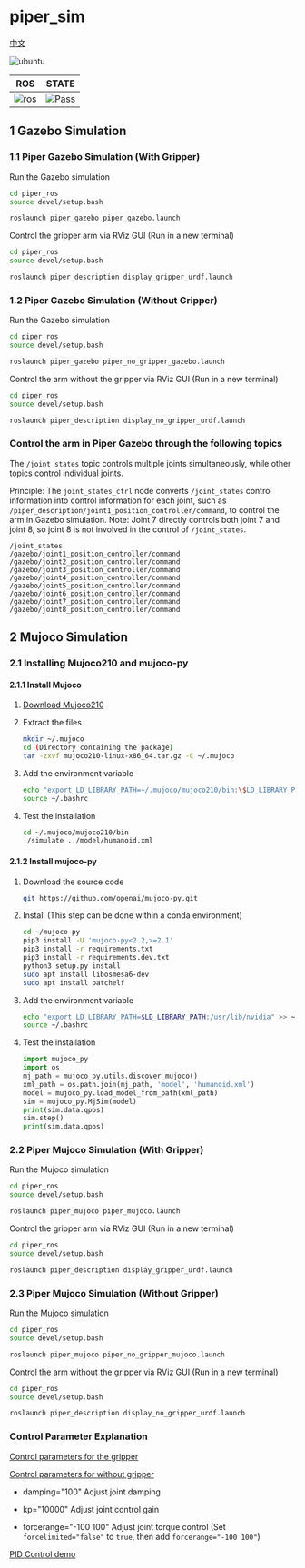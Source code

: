# piper_sim

[中文](README.md)

![ubuntu](https://img.shields.io/badge/Ubuntu-20.04-orange.svg)

|ROS |STATE|
|---|---|
|![ros](https://img.shields.io/badge/ROS-noetic-blue.svg)|![Pass](https://img.shields.io/badge/Pass-blue.svg)|

## 1 Gazebo Simulation

### 1.1 Piper Gazebo Simulation (With Gripper)

Run the Gazebo simulation

```bash
cd piper_ros
source devel/setup.bash
```

```bash
roslaunch piper_gazebo piper_gazebo.launch
```

Control the gripper arm via RViz GUI (Run in a new terminal)

```bash
cd piper_ros
source devel/setup.bash
```

```bash
roslaunch piper_description display_gripper_urdf.launch
```

### 1.2 Piper Gazebo Simulation (Without Gripper)

Run the Gazebo simulation

```bash
cd piper_ros
source devel/setup.bash
```

```bash
roslaunch piper_gazebo piper_no_gripper_gazebo.launch
```

Control the arm without the gripper via RViz GUI (Run in a new terminal)

```bash
cd piper_ros
source devel/setup.bash
```

```bash
roslaunch piper_description display_no_gripper_urdf.launch
```

### Control the arm in Piper Gazebo through the following topics

The `/joint_states` topic controls multiple joints simultaneously, while other topics control individual joints.

Principle: The `joint_states_ctrl` node converts `/joint_states` control information into control information for each joint, such as `/piper_description/joint1_position_controller/command`, to control the arm in Gazebo simulation.
Note: Joint 7 directly controls both joint 7 and joint 8, so joint 8 is not involved in the control of `/joint_states`.

```text
/joint_states
/gazebo/joint1_position_controller/command
/gazebo/joint2_position_controller/command
/gazebo/joint3_position_controller/command
/gazebo/joint4_position_controller/command
/gazebo/joint5_position_controller/command
/gazebo/joint6_position_controller/command
/gazebo/joint7_position_controller/command
/gazebo/joint8_position_controller/command
```

## 2 Mujoco Simulation

### 2.1 Installing Mujoco210 and mujoco-py

#### 2.1.1 Install Mujoco

1. [Download Mujoco210](https://github.com/google-deepmind/mujoco/releases/download/2.1.0/mujoco210-linux-x86_64.tar.gz)

2. Extract the files

    ```bash
    mkdir ~/.mujoco
    cd (Directory containing the package)
    tar -zxvf mujoco210-linux-x86_64.tar.gz -C ~/.mujoco
    ```

3. Add the environment variable

    ```bash
    echo "export LD_LIBRARY_PATH=~/.mujoco/mujoco210/bin:\$LD_LIBRARY_PATH" >> ~/.bashrc
    source ~/.bashrc
    ```

4. Test the installation

    ```bash
    cd ~/.mujoco/mujoco210/bin
    ./simulate ../model/humanoid.xml
    ```

#### 2.1.2 Install mujoco-py

1. Download the source code

    ```bash
    git https://github.com/openai/mujoco-py.git
    ```

2. Install (This step can be done within a conda environment)

    ```bash
    cd ~/mujoco-py
    pip3 install -U 'mujoco-py<2.2,>=2.1'
    pip3 install -r requirements.txt
    pip3 install -r requirements.dev.txt
    python3 setup.py install
    sudo apt install libosmesa6-dev
    sudo apt install patchelf
    ```

3. Add the environment variable

    ```bash
    echo "export LD_LIBRARY_PATH=$LD_LIBRARY_PATH:/usr/lib/nvidia" >> ~/.bashrc
    source ~/.bashrc
    ```

4. Test the installation

    ```python
    import mujoco_py
    import os
    mj_path = mujoco_py.utils.discover_mujoco()
    xml_path = os.path.join(mj_path, 'model', 'humanoid.xml')
    model = mujoco_py.load_model_from_path(xml_path)
    sim = mujoco_py.MjSim(model)
    print(sim.data.qpos)
    sim.step()
    print(sim.data.qpos)
    ```

### 2.2 Piper Mujoco Simulation (With Gripper)

Run the Mujoco simulation

```bash
cd piper_ros
source devel/setup.bash
```

```bash
roslaunch piper_mujoco piper_mujoco.launch
```

Control the gripper arm via RViz GUI (Run in a new terminal)

```bash
cd piper_ros
source devel/setup.bash
```

```bash
roslaunch piper_description display_gripper_urdf.launch
```

### 2.3 Piper Mujoco Simulation (Without Gripper)

Run the Mujoco simulation

```bash
cd piper_ros
source devel/setup.bash
```

```bash
roslaunch piper_mujoco piper_no_gripper_mujoco.launch
```

Control the arm without the gripper via RViz GUI (Run in a new terminal)

```bash
cd piper_ros
source devel/setup.bash
```

```bash
roslaunch piper_description display_no_gripper_urdf.launch
```

### Control Parameter Explanation

[Control parameters for the gripper](../piper_description/mujoco_model/piper_description.xml)

[Control parameters for without gripper](../piper_description/mujoco_model/piper_no_gripper_description.xml)

- damping="100" Adjust joint damping

- kp="10000" Adjust joint control gain

- forcerange="-100 100" Adjust joint torque control (Set `forcelimited="false"` to `true`, then add `forcerange="-100 100"`)

[PID Control demo](piper_mujoco/scripts/piper_mujoco_pid.py)
